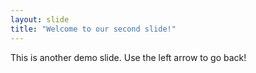 ```yaml
---
layout: slide
title: "Welcome to our second slide!"
---
```

This is another demo slide.
Use the left arrow to go back!
